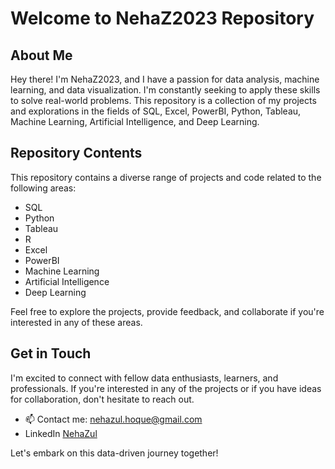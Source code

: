 # Welcome to NehaZ2023 Repository

## About Me

Hey there! I'm NehaZ2023, and I have a passion for data analysis, machine learning, and data visualization. I'm constantly seeking to apply these skills to solve real-world problems. This repository is a collection of my projects and explorations in the fields of SQL, Excel, PowerBI, Python, Tableau, Machine Learning, Artificial Intelligence, and Deep Learning.

## Repository Contents

This repository contains a diverse range of projects and code related to the following areas:

- SQL
- Python
- Tableau
- R
- Excel
- PowerBI
- Machine Learning
- Artificial Intelligence
- Deep Learning

Feel free to explore the projects, provide feedback, and collaborate if you're interested in any of these areas.

## Get in Touch

I'm excited to connect with fellow data enthusiasts, learners, and professionals. If you're interested in any of the projects or if you have ideas for collaboration, don't hesitate to reach out.

- 📫 Contact me: nehazul.hoque@gmail.com
- LinkedIn [NehaZul](https://www.linkedin.com/in/nehazul-h-99936a1a7/)

Let's embark on this data-driven journey together!
